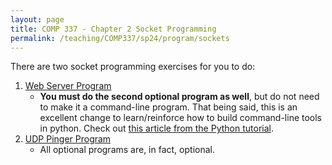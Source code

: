 ```yaml
---
layout: page
title: COMP 337 - Chapter 2 Socket Programming
permalink: /teaching/COMP337/sp24/program/sockets
---
```


There are two socket programming exercises for you to do:

1. [Web Server Program](https://gaia.cs.umass.edu/kurose_ross/programming/Python_code_only/WebServer_programming_lab_only.pdf)
    * **You must do the second optional program as well**, but do not need to make it a command-line program. That being said, this is an excellent change to learn/reinforce how to build command-line tools in python. Check out [this article from the Python tutorial](https://docs.python.org/3/tutorial/stdlib.html#command-line-arguments).  
2. [UDP Pinger Program](https://gaia.cs.umass.edu/kurose_ross/programming/Python_code_only/UDP_Pinger_programming_lab_only.pdf) 
    * All optional programs are, in fact, optional. 



